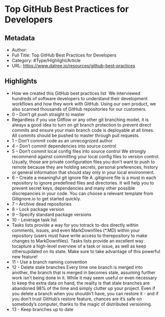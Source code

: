 # Top GitHub Best Practices for Developers

## Metadata

* Author: 
* Full Title: Top GitHub Best Practices for Developers
* Category: #Type/Highlight/Article
* URL: https://www.datree.io/resources/github-best-practices

## Highlights

* How we created this GitHub best practices list
  ‍
  We interviewed hundreds of software developers to understand their development workflows and how they work with GitHub. Using our own product, we also scanned thousands of GitHub repositories for our customers.
* 0 – Don’t git push straight to master
* Regardless if you use Gitflow or any other git branching model, it is always a good idea to turn on git branch protection to prevent direct commits and ensure your main branch code is deployable at all times. All commits should be pushed to master through pull requests.
* 1 – Don’t commit code as an unrecognized author
* 4 – Don’t commit dependencies into source control
* 5 – Don’t commit local config files into source control
  We strongly recommend against committing your local config files to version control. Usually, those are private configuration files you don’t want to push to remote because they are holding secrets, personal preferences, history or general information that should stay only in your local environment.
* 6 – Create a meaningful git ignore file
  A .gitignore file is a must in each repository to ignore predefined files and directories. It will help you to prevent secret keys, dependencies and many other possible discrepancies in your code. You can choose a relevant template from Gitignore.io to get started quickly.
* 7 – Archive dead repositories
* 8 – Lock package version
* 9 – Specify standard package versions
* 10 - Leverage task list
* Tasks lists provide a way for you totrack to-dos directly within comments, issues, and even MarkDownfiles (\*.MD) within your repository (users must have write access to therepository to make changes to MarkDownfiles).
  Tasks lists provide an excellent way tocapture a high-level overview of a task or issue, as well as keep othersupdated on its state. Make sure to take advantage of this powerful new feature!
* 11 - Use a branch naming convention
* 12 - Delete stale branches
  Every time one branch is merged into another, the branch that is merged in becomes stale, assuming further work isn’t being done in it.
  While it may seem useful or even necessary to keep the extra data on hand, the reality is that stale branches are abandoned 98% of the time and simply clutter up your project.
  Even if you delete a branch when you shouldn’t have, you can restore it - and if you don’t trust GitHub’s restore feature, chances are it’s safe on somebody’s computer, thanks to the magic of distributed versioning.
* 13 - Keep branches up to date
